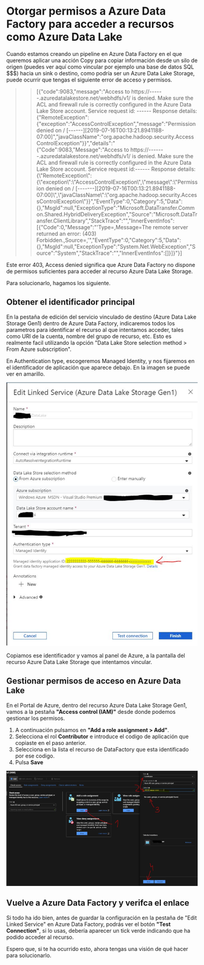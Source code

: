 # Otorgar permisos a Azure Data Factory para acceder a recursos como Azure Data Lake

Cuando estamos creando un pipeline en Azure Data Factory en el que queremos aplicar una acción Copy para copiar información desde un silo de origen (puedes ver aquí como vincular por ejemplo una base de datos SQL $$$) hacia un sink o destino, como podría ser un Azure Data Lake Storage, puede ocurrir que tengas el siguiente error de acceso y permisos.

>> [{"code":9083,"message":"Access to https://------.azuredatalakestore.net/webhdfs/v1/ is denied. Make sure the ACL and firewall rule is correctly configured in the Azure Data Lake Store account. Service request id: ------ Response details: {\"RemoteException\":{\"exception\":\"AccessControlException\",\"message\":\"Permission denied on / [------][2019-07-16T00:13:21.8941188-07:00]\",\"javaClassName\":\"org.apache.hadoop.security.AccessControlException\"}}","details":"{\"Code\":9083,\"Message\":\"Access to https://-------.azuredatalakestore.net/webhdfs/v1/ is denied. Make sure the ACL and firewall rule is correctly configured in the Azure Data Lake Store account. Service request id:------ Response details: {\\\"RemoteException\\\":{\\\"exception\\\":\\\"AccessControlException\\\",\\\"message\\\":\\\"Permission denied on / [-------][2019-07-16T00:13:21.8941188-07:00]\\\",\\\"javaClassName\\\":\\\"org.apache.hadoop.security.AccessControlException\\\"}}\",\"EventType\":0,\"Category\":5,\"Data\":{},\"MsgId\":null,\"ExceptionType\":\"Microsoft.DataTransfer.Common.Shared.HybridDeliveryException\",\"Source\":\"Microsoft.DataTransfer.ClientLibrary\",\"StackTrace\":\"\",\"InnerEventInfos\":[{\"Code\":0,\"Message\":\"'Type=,Message=The remote server returned an error: (403) Forbidden.,Source=,'\",\"EventType\":0,\"Category\":5,\"Data\":{},\"MsgId\":null,\"ExceptionType\":\"System.Net.WebException\",\"Source\":\"System\",\"StackTrace\":\"\",\"InnerEventInfos\":[]}]}"}]

Este error 403, Access denied significa que Azure Data Factory no dispone de permisos suficientes para acceder al recurso Azure Data Lake Storage.

Para solucionarlo, hagamos los siguiente.

## Obtener el identificador principal

En la pestaña de edición del servicio vinculado de destino (Azure Data Lake Storage Gen1) dentro de Azure Data Factory, indicaremos todos los parametros para identificar el recurso al que intentamos acceder, tales como URI de la cuenta, nombre del grupo de recurso, etc. Esto es realmente facil utilizando la opción "Data Lake Store selection method > From Azure subscription".

En Authentication type, escogeremos Managed Identity, y nos fijaremos en el identificador de aplicación que aparece debajo. En la imagen se puede ver en amarillo.

![edit linked service](./2019-07-16/edit-linked-service.jpg)

Copiamos ese identificador y vamos al panel de Azure, a la pantalla del recurso Azure Data Lake Storage que intentamos vincular.

## Gestionar permisos de acceso en Azure Data Lake

En el Portal de Azure, dentro del recurso Azure Data Lake Storage Gen1, vamos a la pestaña __"Access control (IAM)"__ desde donde podemos gestionar los permisos.

1. A continuación pulsamos en __"Add a role assignment > Add"__.
2. Selecciona el rol __Contributor__  e introduce el codigo de aplicación que copiaste en el paso anterior.
3. Selecciona en la lista el recurso de DataFactory que esta identificado por ese codigo.
4. Pulsa __Save__

![permission assigned](./2019-07-16/permission-assigned.jpg)

## Vuelve a Azure Data Factory y verifca el enlace

Si todo ha ido bien, antes de guardar la configuración en la pestaña de "Edit Linked Service" en Azure Data Factory, podrás ver el botón __"Test Connection"__, si lo usas, debería aparecer un tick verde indicando que ha podido acceder al recurso.


Espero que, si te ha ocurrido esto, ahora tengas una visión de qué hacer para solucionarlo.


